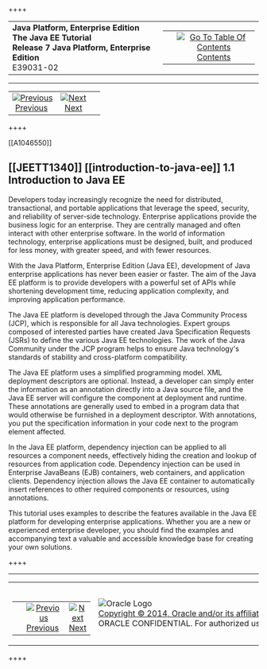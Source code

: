++++
<table cellspacing="0" cellpadding="0" width="100%">
<tr>
<td align="left" valign="top"><b>Java Platform, Enterprise Edition The Java EE Tutorial</b><br />
<b>Release 7 Java Platform, Enterprise Edition</b><br />
E39031-02</td>
<td valign="bottom" align="right">
<table cellspacing="0" cellpadding="0" width="225">
<tr>
<td>&nbsp;</td>
<td align="center" valign="top"><a href="toc.htm"><img src="../../dcommon/gifs/toc.gif" alt="Go To Table Of Contents" /><br />
<span class="icon">Contents</span></a></td>
</tr>
</table>
</td>
</tr>
</table>
<hr />
<table cellspacing="0" cellpadding="0" width="100">
<tr>
<td align="center"><a href="overview.html"><img src="../../dcommon/gifs/leftnav.gif" alt="Previous" /><br />
<span class="icon">Previous</span></a>&nbsp;</td>
<td align="center"><a href="overview002.html"><img src="../../dcommon/gifs/rightnav.gif" alt="Next" /><br />
<span class="icon">Next</span></a></td>
<td>&nbsp;</td>
</tr>
</table>
++++

[[A1046550]]

[[JEETT1340]]
[[introduction-to-java-ee]]
1.1 Introduction to Java EE
---------------------------

Developers today increasingly recognize the need for distributed,
transactional, and portable applications that leverage the speed,
security, and reliability of server-side technology. Enterprise
applications provide the business logic for an enterprise. They are
centrally managed and often interact with other enterprise software. In
the world of information technology, enterprise applications must be
designed, built, and produced for less money, with greater speed, and
with fewer resources.

With the Java Platform, Enterprise Edition (Java EE), development of
Java enterprise applications has never been easier or faster. The aim of
the Java EE platform is to provide developers with a powerful set of
APIs while shortening development time, reducing application complexity,
and improving application performance.

The Java EE platform is developed through the Java Community Process
(JCP), which is responsible for all Java technologies. Expert groups
composed of interested parties have created Java Specification Requests
(JSRs) to define the various Java EE technologies. The work of the Java
Community under the JCP program helps to ensure Java technology's
standards of stability and cross-platform compatibility.

The Java EE platform uses a simplified programming model. XML deployment
descriptors are optional. Instead, a developer can simply enter the
information as an annotation directly into a Java source file, and the
Java EE server will configure the component at deployment and runtime.
These annotations are generally used to embed in a program data that
would otherwise be furnished in a deployment descriptor. With
annotations, you put the specification information in your code next to
the program element affected.

In the Java EE platform, dependency injection can be applied to all
resources a component needs, effectively hiding the creation and lookup
of resources from application code. Dependency injection can be used in
Enterprise JavaBeans (EJB) containers, web containers, and application
clients. Dependency injection allows the Java EE container to
automatically insert references to other required components or
resources, using annotations.

This tutorial uses examples to describe the features available in the
Java EE platform for developing enterprise applications. Whether you are
a new or experienced enterprise developer, you should find the examples
and accompanying text a valuable and accessible knowledge base for
creating your own solutions.


++++
<hr />
<table cellspacing="0" cellpadding="0" width="100%">
<col width="33%" />
<col width="*" />
<col width="33%" />
<tr>
<td valign="bottom">
<table cellspacing="0" cellpadding="0" width="100">
<col width="*" />
<col width="48%" />
<col width="48%" />
<tr>
<td>&nbsp;</td>
<td align="center"><a href="overview.html"><img src="../../dcommon/gifs/leftnav.gif" alt="Previous" /><br />
<span class="icon">Previous</span></a>&nbsp;</td>
<td align="center"><a href="overview002.html"><img src="../../dcommon/gifs/rightnav.gif" alt="Next" /><br />
<span class="icon">Next</span></a></td>
</tr>
</table>
</td>
<td><img src="../../dcommon/gifs/oracle.gif" alt="Oracle Logo" /> <a href="../../dcommon/html/cpyr.htm"><br />
<span>Copyright&nbsp;&copy;&nbsp;2014,&nbsp;Oracle&nbsp;and/or&nbsp;its&nbsp;affiliates.&nbsp;All&nbsp;rights&nbsp;reserved.</a><br>
ORACLE&nbsp;CONFIDENTIAL.&nbsp;For&nbsp;authorized&nbsp;use&nbsp;only.&nbsp;Do&nbsp;not&nbsp;distribute&nbsp;to&nbsp;third&nbsp;parties.</span></td>
<td valign="bottom" align="right">
<table cellspacing="0" cellpadding="0" width="225">
<tr>
<td>&nbsp;</td>
<td align="center" valign="top"><a href="toc.htm"><img src="../../dcommon/gifs/toc.gif" alt="Go To Table Of Contents" /><br />
<span>Contents</span></a></td>
</tr>
</table>
</td>
</tr>
</table>
<p align="center"></p>
++++